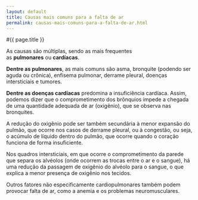 ```yaml
---
layout: default
title: Causas mais comuns para a falta de ar
permalink: causas-mais-comuns-para-a-falta-de-ar.html
---
```


#{{ page.title }}

As causas são múltiplas, sendo as mais frequentes as __pulmonares__ ou __cardíacas__.

__Dentre as pulmonares__, as mais comuns são asma, bronquite (podendo ser aguda ou crônica), enfisema pulmonar, derrame pleural, doenças intersticiais e tumores.

__Dentre as doenças cardíacas__ predomina a insuficiência cardíaca. Assim, podemos dizer que o comprometimento dos brônquios impede a chegada de uma quantidade adequada de ar (oxigênio), que se observa nas bronquites.

A redução do oxigênio pode ser também secundária à menor expansão do pulmão, que ocorre nos casos de derrame pleural, ou à congestão, ou seja, o acúmulo de líquido dentro do pulmão, que ocorre quando o coração funciona de forma insuficiente.

Nos quadros intersticiais, em que ocorre o comprometimento da parede que separa os alvéolos (onde ocorrem as trocas entre o ar e o sangue), há uma redução da passagem de oxigênio do alvéolo para o sangue, o que explica a menor presença de oxigênio nos tecidos.

Outros fatores não especificamente cardiopulmonares também podem provocar falta de ar, como a anemia e os problemas neuromusculares.

